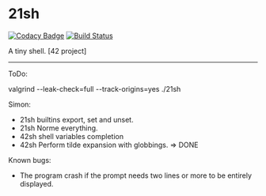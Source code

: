 # 21sh

[![Codacy Badge](https://api.codacy.com/project/badge/Grade/e1478850d3fe4d5e98656784d25de438)](https://www.codacy.com/manual/antoinepaulbarthelemy/21sh?utm_source=github.com&amp;utm_medium=referral&amp;utm_content=Ant0wan/21sh&amp;utm_campaign=Badge_Grade) [![Build Status](https://travis-ci.org/Ant0wan/21sh.svg?branch=master)](https://travis-ci.org/Ant0wan/21sh)


A tiny shell. [42 project]

---

ToDo:

valgrind --leak-check=full --track-origins=yes ./21sh

Simon:
- 21sh builtins export, set and unset.
- 21sh Norme everything.
- 42sh shell variables completion
- 42sh Perform tilde expansion with globbings. => DONE

Known bugs:
- The program crash if the prompt needs two lines or more to be entirely displayed.
